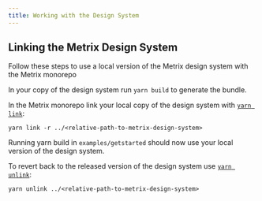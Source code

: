 ```yaml
---
title: Working with the Design System
---
```


## Linking the Metrix Design System

Follow these steps to use a local version of the Metrix design system with the Metrix monorepo

In your copy of the design system run `yarn build` to generate the bundle.

In the Metrix monorepo link your local copy of the design system with [`yarn link`](https://yarnpkg.com/cli/link#gatsby-focus-wrapper):

```
yarn link -r ../<relative-path-to-metrix-design-system>
```

Running yarn build in `examples/getstarted` should now use your local version of the design system.

To revert back to the released version of the design system use [`yarn unlink`](https://yarnpkg.com/cli/unlink#usage):

```
yarn unlink ../<relative-path-to-metrix-design-system>
```
